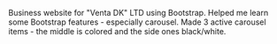 Business website for "Venta DK" LTD using Bootstrap. Helped me learn some Bootstrap features - especially carousel. Made 3 active carousel items - the middle is colored and the side ones black/white.

